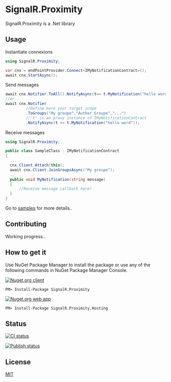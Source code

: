 # SignalR.Proximity

SignalR.Proximity is a .Net library 
 

## Usage 
Instantiate connexions
```csharp
using SignalR.Proximity;

var cnx = endPointProvider.Connect<IMyNotificationContract>();
await cnx.StartAsync();
```
Send messages
```csharp
await cnx.Notifier.ToAll().NotifyAsync(t=> t.MyNotification("hello word"));
//or
await cnx.Notifier
         //Define here your target scope
         .ToGroups("My groupe","Auther Groupe","...") 
         //'t' is an proxy instance of IMyNotificationContract 
         .NotifyAsync(t => t.MyNotification("hello word"));
```
Receive messages
```csharp
using SignalR.Proximity;

public class SampleClass : IMyNotificationContract
{
  ...
  cnx.Client.Attach(this);
  await cnx.Client.JoinGroupsAsync("My groupe");
  ..
  public void MyNotification(string message)
  {
      //Receive message callback here!
  }
}
```
Go to [samples](https://github.com/chrisfactory/SignalR.Proximity/tree/master/sample) for more details..
## Contributing
Working progress..

How to get it
--------------------------------
Use NuGet Package Manager to install the package or use any of the following commands in NuGet Package Manager Console.
 
[![Nuget.org client](http://img.shields.io/nuget/v/SignalR.Proximity.svg)](https://www.nuget.org/packages/SignalR.Proximity/)
```	
PM> Install-Package SignalR.Proximity
```
[![Nuget.org web app](http://img.shields.io/nuget/v/SignalR.Proximity.Hosting.svg)](https://www.nuget.org/packages/SignalR.Proximity.Hosting/)
```	 
PM> Install-Package SignalR.Proximity.Hosting
```
## Status
[![CI status](https://github.com/chrisfactory/SignalR.Proximity/workflows/CI/badge.svg)](https://github.com/chrisfactory/SignalR.Proximity/actions/workflows/ci-build-analysis.yml?query=branch%3Amaster)

[![Publish status](https://github.com/chrisfactory/SignalR.Proximity/workflows/publish-nuget/badge.svg)](https://github.com/chrisfactory/SignalR.Proximity/actions/workflows/release.yml)
## License
[MIT](https://choosealicense.com/licenses/mit/)